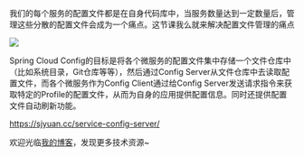 我们的每个服务的配置文件都是在自身代码库中，当服务数量达到一定数量后，管理这些分散的配置文件会成为一个痛点。这节课我么就来解决配置文件管理的痛点

![](https://github.com/xbox1994/Java-Interview/raw/master/images/config.jpg)

Spring Cloud Config的目标是将各个微服务的配置文件集中存储一个文件仓库中（比如系统目录，Git仓库等等），然后通过Config Server从文件仓库中去读取配置文件，而各个微服务作为Config Client通过给Config Server发送请求指令来获取特定的Profile的配置文件，从而为自身的应用提供配置信息。同时还提供配置文件自动刷新功能。

https://sjyuan.cc/service-config-server/

欢迎光临[我的博客](http://www.wangtianyi.top/?utm_source=github&utm_medium=github)，发现更多技术资源~
